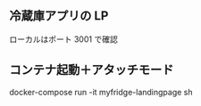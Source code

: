## 冷蔵庫アプリの LP

ローカルはポート 3001 で確認

## コンテナ起動＋アタッチモード

docker-compose run -it myfridge-landingpage sh
